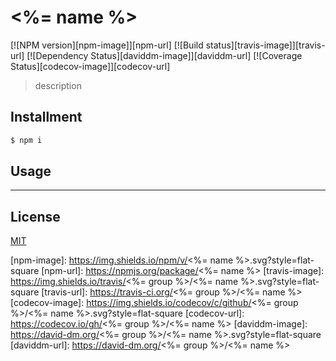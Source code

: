 # <%= name %>

[![NPM version][npm-image]][npm-url]
[![Build status][travis-image]][travis-url]
[![Dependency Status][daviddm-image]][daviddm-url]
[![Coverage Status][codecov-image]][codecov-url]

> description

## Installment

```bash
$ npm i
```

## Usage

---

## License

[MIT](http://opensource.org/licenses/MIT)

[npm-image]: https://img.shields.io/npm/v/<%= name %>.svg?style=flat-square
[npm-url]: https://npmjs.org/package/<%= name %>
[travis-image]: https://img.shields.io/travis/<%= group %>/<%= name %>.svg?style=flat-square
[travis-url]: https://travis-ci.org/<%= group %>/<%= name %>
[codecov-image]: https://img.shields.io/codecov/c/github/<%= group %>/<%= name %>.svg?style=flat-square
[codecov-url]: https://codecov.io/gh/<%= group %>/<%= name %>
[daviddm-image]: https://david-dm.org/<%= group %>/<%= name %>.svg?style=flat-square
[daviddm-url]: https://david-dm.org/<%= group %>/<%= name %>
